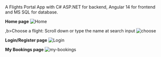 A Flights Portal App with C# ASP.NET for backend, Angular 14 for frontend and MS SQL for database.

<b>Home page</b>
![Home](https://github.com/AmpatzidisSavvas/FlightsPortalApp/assets/134397286/2eea64b0-ddb9-43c6-bfc5-536cfe6f9d37)

,b>Choose a flight: Scroll down or type the name at search input</b>
![choose](https://github.com/AmpatzidisSavvas/FlightsPortalApp/assets/134397286/a6373b6b-6428-4255-bac7-0d6bba12ab2c)

<b>Login/Register page</b>
![Login](https://github.com/AmpatzidisSavvas/FlightsPortalApp/assets/134397286/d7470112-7a44-4e04-b36b-797cc403ac2a)

<b>My Bookings page</b>
![my-bookings](https://github.com/AmpatzidisSavvas/FlightsPortalApp/assets/134397286/43613320-ab3c-41a7-822b-2da240832d0a)

